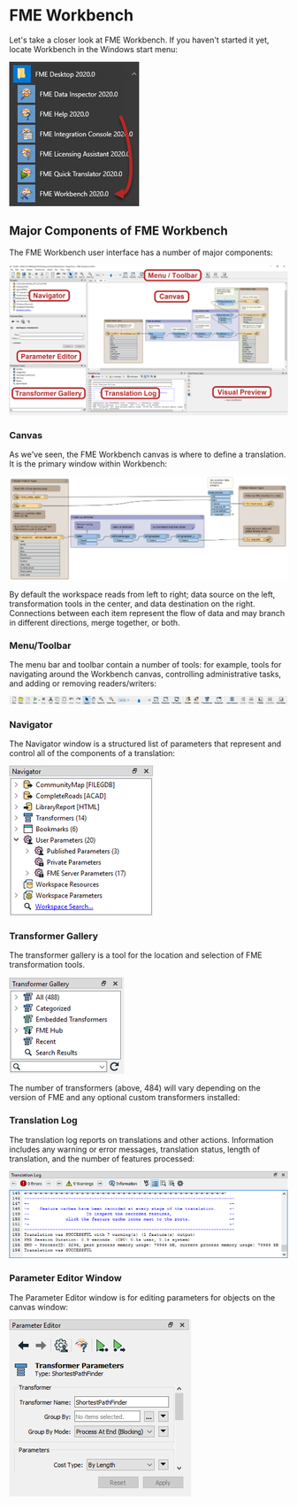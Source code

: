 # FME Workbench

Let's take a closer look at FME Workbench. If you haven't started it yet, locate Workbench in the Windows start menu:

![](./Images/Img1.005.StartingWorkbench.png)

## Major Components of FME Workbench ##

The FME Workbench user interface has a number of major components:

![](./Images/Img1.006.WorkbenchInterface.png)

### Canvas ###
As we've seen, the FME Workbench canvas is where to define a translation. It is the primary window within Workbench:

![](./Images/Img1.007.WorkbenchCanvas.png)

By default the workspace reads from left to right; data source on the left, transformation tools in the center, and data destination on the right. Connections between each item represent the flow of data and may branch in different directions, merge together, or both.

### Menu/Toolbar ###
The menu bar and toolbar contain a number of tools: for example, tools for navigating around the Workbench canvas, controlling administrative tasks, and adding or removing readers/writers:

![](./Images/Img1.008.WorkbenchInterfaceMenuToolbar.png)

### Navigator ###
The Navigator window is a structured list of parameters that represent and control all of the components of a translation:

![](./Images/Img1.009.WorkbenchNavigator.png)

### Transformer Gallery ###
The transformer gallery is a tool for the location and selection of FME transformation tools.

![](./Images/Img1.010.WorkbenchGallery.png)

The number of transformers (above, 484) will vary depending on the version of FME and any optional custom transformers installed:

### Translation Log ###
The translation log reports on translations and other actions. Information includes any warning or error messages, translation status, length of translation, and the number of features processed:

![](./Images/Img1.011.WorkbenchLog.png)

### Parameter Editor Window ###
The Parameter Editor window is for editing parameters for objects on the canvas window:

![](./Images/Img1.013.ParameterEditor.png)
